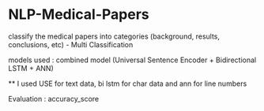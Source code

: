 # NLP-Medical-Papers

classify the medical papers into categories (background, results, conclusions, etc) - Multi Classification

models used : combined model (Universal Sentence Encoder + Bidirectional LSTM + ANN)  
 
 ** I used USE for text data, bi lstm for char data and ann for line numbers  

Evaluation : accuracy_score
